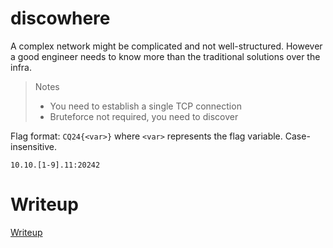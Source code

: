 # discowhere

A complex network might be complicated and not well-structured. However a good engineer needs to know more than the traditional solutions over the infra.

> Notes
> * You need to establish a single TCP connection
> * Bruteforce not required, you need to discover

Flag format: `CQ24{<var>}` where `<var>` represents the flag variable. Case-insensitive.

`10.10.[1-9].11:20242 `

# Writeup

[Writeup](WRITEUP.md)
